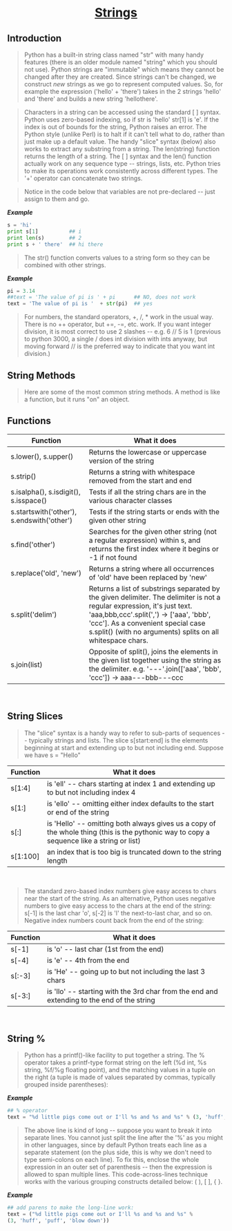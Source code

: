 <h1 align="center"><a href="#"> Strings </a></h1>

<h2>Introduction</h2>

>Python has a built-in string class named "str" with many handy features (there is an older module named "string" which you should not use). Python strings are "immutable" which means they cannot be changed after they are created. Since strings can't be changed, we construct *new* strings as we go to represent computed values. So, for example the expression ('hello' + 'there') takes in the 2 strings 'hello' and 'there' and builds a new string 'hellothere'.</br>

>Characters in a string can be accessed using the standard [ ] syntax. Python uses zero-based indexing, so if str is 'hello' str[1] is 'e'. If the index is out of bounds for the string, Python raises an error. The Python style (unlike Perl) is to halt if it can't tell what to do, rather than just make up a default value. The handy "slice" syntax (below) also works to extract any substring from a string. The len(string) function returns the length of a string. The [ ] syntax and the len() function actually work on any sequence type -- strings, lists, etc. Python tries to make its operations work consistently across different types. The '+' operator can concatenate two strings.</br>

>Notice in the code below that variables are not pre-declared -- just assign to them and go.</br>

 _**Example**_
```python
s = 'hi'
print s[1]          ## i
print len(s)        ## 2
print s + ' there'  ## hi there
```

>The str() function converts values to a string form so they can be combined with other strings.</br>

 _**Example**_
```python
pi = 3.14
##text = 'The value of pi is ' + pi      ## NO, does not work
text = 'The value of pi is '  + str(pi)  ## yes
```

>For numbers, the standard operators, +, /, * work in the usual way. There is no ++ operator, but +=, -=, etc. work. If you want integer division, it is most correct to use 2 slashes -- e.g. 6 // 5 is 1 (previous to python 3000, a single / does int division with ints anyway, but moving forward // is the preferred way to indicate that you want int division.)</br>

<h2>String Methods</h2>

>Here are some of the most common string methods. A method is like a function, but it runs "on" an object.</br>

<h2>Functions</h2>

| <center>Function </center>    | <center>What it does</center>  
| :-------------                | :-------------                   
| <a>s.lower(), s.upper()</a>        |Returns the lowercase or uppercase version of the string
| <a>s.strip()</a>        |Returns a string with whitespace removed from the start and end       
| <a>s.isalpha(), s.isdigit(), s.isspace()</a>        |Tests if all the string chars are in the various character classes    
| <a>s.startswith('other'), s.endswith('other')</a>        |Tests if the string starts or ends with the given other string     
| <a>s.find('other')</a>        |Searches for the given other string (not a regular expression) within s, and returns the first index where it begins or -1 if not found       
| <a>s.replace('old', 'new') </a>        |Returns a string where all occurrences of 'old' have been replaced by 'new'     
| <a>s.split('delim') </a>        |Returns a list of substrings separated by the given delimiter. The delimiter is not a regular expression, it's just text. 'aaa,bbb,ccc'.split(',') -> ['aaa', 'bbb', 'ccc']. As a convenient special case s.split() (with no arguments) splits on all whitespace chars.
| <a>s.join(list) </a>        |Opposite of split(), joins the elements in the given list together using the string as the delimiter. e.g. '---'.join(['aaa', 'bbb', 'ccc']) -> aaa---bbb---ccc
</br>

<h2>String Slices</h2>  

>The "slice" syntax is a handy way to refer to sub-parts of sequences -- typically strings and lists. The slice s[start:end] is the elements beginning at start and extending up to but not including end. Suppose we have s = "Hello"</br>

| <center>Function </center>    | <center>What it does</center>  
| :-------------                | :-------------                   
| <a>s[1:4] </a>        |is 'ell' -- chars starting at index 1 and extending up to but not including index 4
| <a>s[1:]</a>        |is 'ello' -- omitting either index defaults to the start or end of the string      
| <a>s[:]</a>        |is 'Hello' -- omitting both always gives us a copy of the whole thing (this is the pythonic way to copy a sequence like a string or list)    
| <a>s[1:100]</a>        |an index that is too big is truncated down to the string length  
</br>

>The standard zero-based index numbers give easy access to chars near the start of the string. As an alternative, Python uses negative numbers to give easy access to the chars at the end of the string: s[-1] is the last char 'o', s[-2] is 'l' the next-to-last char, and so on. Negative index numbers count back from the end of the string:</br>

| <center>Function </center>    | <center>What it does</center>  
| :-------------                | :-------------                   
| <a>s[-1] </a>        |is 'o' -- last char (1st from the end)
| <a>s[-4]</a>        |is 'e' -- 4th from the end      
| <a>s[:-3]</a>        |is 'He' -- going up to but not including the last 3 chars    
| <a>s[-3:]</a>        |is 'llo' -- starting with the 3rd char from the end and extending to the end of the string 
</br>

<h2>String %</h2>

>Python has a printf()-like facility to put together a string. The % operator takes a printf-type format string on the left (%d int, %s string, %f/%g floating point), and the matching values in a tuple on the right (a tuple is made of values separated by commas, typically grouped inside parentheses):</br>

 _**Example**_
```python
## % operator
text = "%d little pigs come out or I'll %s and %s and %s" % (3, 'huff', 'puff', 'blow down')
```

>The above line is kind of long -- suppose you want to break it into separate lines. You cannot just split the line after the '%' as you might in other languages, since by default Python treats each line as a separate statement (on the plus side, this is why we don't need to type semi-colons on each line). To fix this, enclose the whole expression in an outer set of parenthesis -- then the expression is allowed to span multiple lines. This code-across-lines technique works with the various grouping constructs detailed below: ( ), [ ], { }.</br>

 _**Example**_
```python
## add parens to make the long-line work:
text = ("%d little pigs come out or I'll %s and %s and %s" %
(3, 'huff', 'puff', 'blow down'))
```